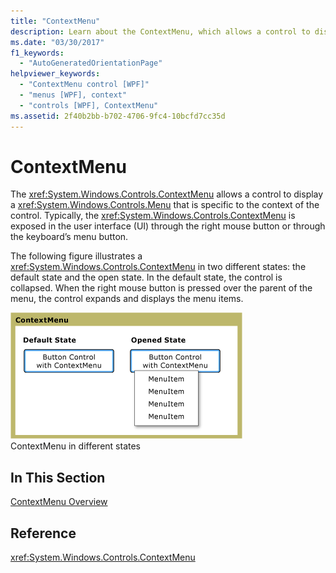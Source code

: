 ```yaml
---
title: "ContextMenu"
description: Learn about the ContextMenu, which allows a control to display a Controls.Menu that is specific to the context of the control.
ms.date: "03/30/2017"
f1_keywords: 
  - "AutoGeneratedOrientationPage"
helpviewer_keywords: 
  - "ContextMenu control [WPF]"
  - "menus [WPF], context"
  - "controls [WPF], ContextMenu"
ms.assetid: 2f40b2bb-b702-4706-9fc4-10bcfd7cc35d
---
```

# ContextMenu

The <xref:System.Windows.Controls.ContextMenu> allows a control to display a <xref:System.Windows.Controls.Menu> that is specific to the context of the control. Typically, the <xref:System.Windows.Controls.ContextMenu> is exposed in the user interface (UI) through the right mouse button or through the keyboard’s menu button.  
  
 The following figure illustrates a <xref:System.Windows.Controls.ContextMenu> in two different states: the default state and the open state. In the default state, the control is collapsed. When the right mouse button is pressed over the parent of the menu, the control expands and displays the menu items.  
  
 ![ContextMenu states](./media/ss-ctl-contextmenu.png "SS_CTL_contextmenu")  
ContextMenu in different states  
  
## In This Section  

 [ContextMenu Overview](contextmenu-overview.md)  
  
## Reference  

 <xref:System.Windows.Controls.ContextMenu>  
